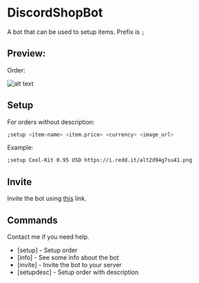 # DiscordShopBot
A bot that can be used to setup items.  Prefix is `;`


## Preview:

Order:

![alt text](https://www.2builders2tools.de/shopbot/examples/example1.png)

## Setup

For orders without description:

```sh
;setup <item-name> <item.price> <currency> <image_url>
```
Example: 

```sh
;setup Cool-Kit 0.95 USD https://i.redd.it/alt2d94g7su41.png 
```

## Invite
Invite the bot using [this](https://discord.com/oauth2/authorize?client_id=848234262326411275&scope=bot&permissions=268443664) link.

## Commands

Contact me if you need help.

- [setup] - Setup order
- [info] - See some info about the bot
- [invite] - Invite the bot to your server
- [setupdesc] - Setup order with description
